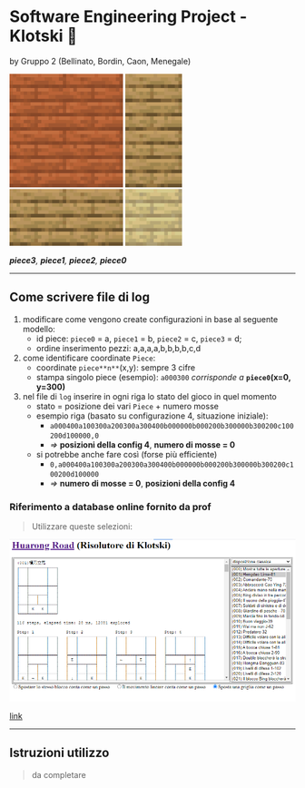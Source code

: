 # Software Engineering Project - Klotski 🧩
by Gruppo 2 (Bellinato, Bordin, Caon, Menegale)

![piece3](src/main/resources/com/klotski/app/img/piece3.png) ![piece1](src/main/resources/com/klotski/app/img/piece1.png) ![piece2](src/main/resources/com/klotski/app/img/piece2.png) ![piece0](src/main/resources/com/klotski/app/img/piece0.png)

_**piece3**, **piece1**, **piece2**, **piece0**_

---
## Come scrivere file di log
1. modificare come vengono create configurazioni in base al seguente modello:
    - id piece: `piece0` = a, `piece1` = b, `piece2` = c, `piece3` = d;
    - ordine inserimento pezzi: a,a,a,a,b,b,b,b,c,d
2. come identificare coordinate `Piece`:
    - coordinate `piece**n**`(x,y): sempre 3 cifre
    - stampa singolo piece (esempio): `a000300` *corrisponde a* **`piece0`(x=0, y=300)**
3. nel file di `log` inserire in ogni riga lo stato del gioco in quel momento
    - stato = posizione dei vari `Piece` + numero mosse
    - esempio riga (basato su configurazione 4, situazione iniziale):
        - `a000400a100300a200300a300400b000000b000200b300000b300200c100200d100000,0`
        - *=>* **posizioni della config 4**, **numero di mosse = 0**
    - si potrebbe anche fare così (forse più efficiente)
        - `0,a000400a100300a200300a300400b000000b000200b300000b300200c100200d100000`
        - *=>* **numero di mosse = 0**, **posizioni della config 4**

### Riferimento a database online fornito da prof
> Utilizzare queste selezioni:

![riferimento](src/main/resources/com/klotski/app/img/original/rif.png)

[link](https://simonsays--tw-com.translate.goog/web/Klotski/game/klotskiDemo.html?_x_tr_sch=http&_x_tr_sl=auto&_x_tr_tl=it&_x_tr_hl=it&_x_tr_pto=wapp)

---
## Istruzioni utilizzo
> da completare
